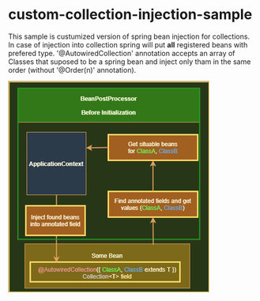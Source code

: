 # custom-collection-injection-sample
<p>
  This sample is custumized version of spring bean injection for collections. In case of injection into collection spring will put <b>all</b> registered beans with prefered type. '@AutowiredCollection' annotation accepts an array of Classes that suposed to be a spring bean and inject only tham in the same order (without '@Order(n)' annotation).
</p>
<img src="Untitled.png" />
